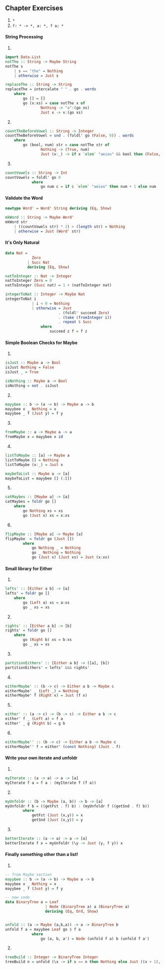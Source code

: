 ## Chapter Exercises

1. `*`
2. `f: * -> *, a: *, f a: *`

#### String Processing

1.

```haskell
import Data.List
notThe :: String -> Maybe String
notThe s
    | s == "the" = Nothing
    | otherwise = Just s

replaceThe :: String -> String
replaceThe = intercalate " " . go . words
    where
        go [] = []
        go (x:xs) = case notThe x of
                Nothing -> "a":(go xs)
                Just x -> x:(go xs)
```

2.

```haskell
countTheBeforeVowel :: String -> Integer
countTheBeforeVowel = snd . (foldl' go (False, 0)) . words
    where
        go (bool, num) str = case notThe str of
                Nothing -> (True, num)
                Just (x:_) -> if x `elem` "aeiou" && bool then (False, num + 1) else (False, num)
```

3.

```haskell
countVowels :: String -> Int
countVowels = foldl' go 0
            where
                go num c = if c `elem` "aeiou" then num + 1 else num
```

#### Validate the Word

```haskell
newtype Word' = Word' String deriving (Eq, Show)

mkWord :: String -> Maybe Word'
mkWord str
    | ((countVowels str) * 2) > (length str) = Nothing
    | otherwise = Just (Word' str)
```

#### It's Only Natural

```haskell
data Nat =
            Zero
          | Succ Nat
          deriving (Eq, Show)

natToInteger :: Nat -> Integer
natToInteger Zero = 0
natToInteger (Succ nat) = 1 + (natToInteger nat)

integerToNat :: Integer -> Maybe Nat
integerToNat i
            | i < 0 = Nothing
            | otherwise = Just
                        . (foldl' succeed Zero)
                        . (take (fromInteger i))
                        . repeat $ Succ
                where
                    succeed z f = f z
```

#### Simple Boolean Checks for Maybe

1.

```haskell
isJust :: Maybe a -> Bool
isJust Nothing = False
isJust _ = True

isNothing :: Maybe a -> Bool
isNothing = not . isJust
```

2.

```haskell
mayybee :: b -> (a -> b) -> Maybe a -> b
mayybee x _ Nothing = x
mayybee _ f (Just y) = f y
```

3.

```haskell
fromMaybe :: a -> Maybe a -> a
fromMaybe x = mayybee x id
```

4.

```haskell
listToMaybe :: [a] -> Maybe a
listToMaybe [] = Nothing
listToMaybe (x:_) = Just x

maybeToList :: Maybe a -> [a]
maybeToList = mayybee [] (:[])
```

5.

```haskell
catMaybes :: [Maybe a] -> [a]
catMaybes = foldr go []
    where
        go Nothing xs = xs
        go (Just x) xs = x:xs
```

6.

```haskell
flipMaybe :: [Maybe a] -> Maybe [a]
flipMaybe  = foldr go (Just [])
        where
            go Nothing _ = Nothing
            go _ Nothing = Nothing
            go (Just x) (Just xs) = Just (x:xs)
```

#### Small library for Either

1.

```haskell
lefts' :: [Either a b] -> [a]
lefts' = foldr go []
    where
        go (Left a) xs = a:xs
        go _ xs = xs
```

2.

```haskell
rights' :: [Either a b] -> [b]
rights' = foldr go []
    where
        go (Right b) xs = b:xs
        go _ xs = xs
```

3.

```haskell
partitionEithers' :: [Either a b] -> ([a], [b])
partitionEithers' = lefts' &&& rights'
```

4.

```haskell
eitherMaybe' :: (b -> c) -> Either a b -> Maybe c
eitherMaybe' _ (Left _) = Nothing
eitherMaybe' f (Right x) = Just (f x)
```

5.

```haskell
either' :: (a -> c) -> (b -> c) -> Either a b -> c
either' f _ (Left a) = f a
either' _ g (Right b) = g b
```

6.

```haskell
eitherMaybe'' :: (b -> c) -> Either a b -> Maybe c
eitherMaybe'' f = either' (const Nothing) (Just . f)
```

#### Write your own iterate and unfoldr

1.

```haskell
myIterate :: (a -> a) -> a -> [a]
myIterate f a = f a : (myIterate f (f a))
```

2.

```haskell
myUnfoldr :: (b -> Maybe (a, b)) -> b -> [a]
myUnfoldr f b = ((getFst . f) b) : (myUnfoldr f ((getSnd . f) b))
        where
            getFst (Just (x,y)) = x
            getSnd (Just (x,y)) = y
```

3.

```haskell
betterIterate :: (a -> a) -> a -> [a]
betterIterate f x = myUnfoldr (\y -> Just (y, f y)) x
```

#### Finally something other than a list!

1.

```haskell
-- from Maybe section
mayybee :: b -> (a -> b) -> Maybe a -> b
mayybee x _ Nothing = x
mayybee _ f (Just y) = f y

-- new code
data BinaryTree a = Leaf
                  | Node (BinaryTree a) a (BinaryTree a)
                  deriving (Eq, Ord, Show)


unfold :: (a -> Maybe (a,b,a)) -> a -> BinaryTree b
unfold f a = mayybee Leaf go $ f a
            where
                go (a, b, a') = Node (unfold f a) b (unfold f a')
```

2.

```haskell
treeBuild :: Integer -> BinaryTree Integer
treeBuild n = unfold (\x -> if x == n then Nothing else Just ((x + 1), x, (x + 1))) 0
```
